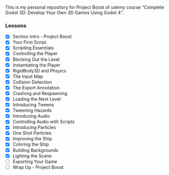 This is my personal repository for Project Boost of udemy course 
"Complete Godot 3D: Develop Your Own 3D Games Using Godot 4".

### Lessons

- [x] Section Intro - Project Boost
- [x] Your First Script
- [x] Scripting Essentials
- [x] Controlling the Player
- [x] Blocking Out the Level
- [x] Instantiating the Player
- [x] RigidBody3D and Phsyics
- [x] The Input Map
- [x] Collision Detection
- [x] The Export Annotation
- [x] Crashing and Respawning
- [x] Loading the Next Level
- [x] Introducing Tweens
- [x] Tweening Hazards
- [x] Introducing Audio
- [x] Controlling Audio with Scripts
- [x] Introducing Particles
- [x] One Shot Particles
- [x] Improving the Ship
- [x] Coloring the Ship
- [x] Building Backgrounds
- [x] Lighting the Scene
- [ ] Exporting Your Game
- [ ] Wrap Up - Project Boost
